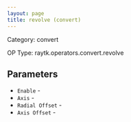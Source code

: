 ```yaml
---
layout: page
title: revolve (convert)
---
```


Category: convert

OP Type: raytk.operators.convert.revolve

## Parameters

* `Enable` - 
* `Axis` - 
* `Radial Offset` - 
* `Axis Offset` -
